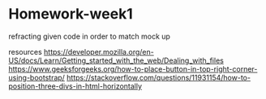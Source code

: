 # Homework-week1

refracting given code in order to match mock up


resources
https://developer.mozilla.org/en-US/docs/Learn/Getting_started_with_the_web/Dealing_with_files
https://www.geeksforgeeks.org/how-to-place-button-in-top-right-corner-using-bootstrap/
https://stackoverflow.com/questions/11931154/how-to-position-three-divs-in-html-horizontally
